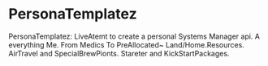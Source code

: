 PersonaTemplatez
================

PersonaTemplatez: LiveAtemt to create a personal Systems Manager api. A everything Me. From Medics To PreAllocated~ Land/Home.Resources. AirTravel and SpecialBrewPionts. Stareter and KickStartPackages.
